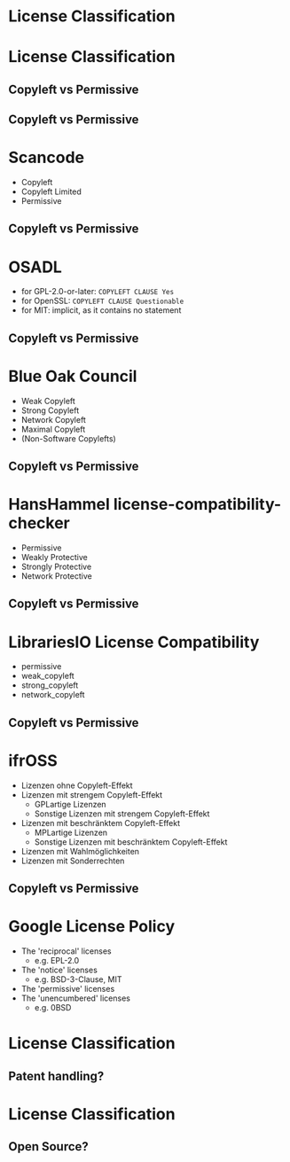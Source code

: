 # License Classification


# License Classification
## Copyleft vs Permissive


## Copyleft vs Permissive
# Scancode
* Copyleft
* Copyleft Limited
* Permissive


## Copyleft vs Permissive
# OSADL
* for GPL-2.0-or-later: `COPYLEFT CLAUSE Yes`
* for OpenSSL: `COPYLEFT CLAUSE Questionable`
* for MIT: implicit, as it contains no statement


## Copyleft vs Permissive
# Blue Oak Council
* Weak Copyleft
* Strong Copyleft
* Network Copyleft
* Maximal Copyleft
* (Non-Software Copylefts)


## Copyleft vs Permissive
# HansHammel license-compatibility-checker 
* Permissive
* Weakly Protective
* Strongly Protective
* Network Protective


## Copyleft vs Permissive
# LibrariesIO License Compatibility
* permissive
* weak_copyleft
* strong_copyleft
* network_copyleft


## Copyleft vs Permissive
# ifrOSS 
* Lizenzen ohne Copyleft-Effekt
* Lizenzen mit strengem Copyleft-Effekt
  * GPLartige Lizenzen
  * Sonstige Lizenzen mit strengem Copyleft-Effekt
* Lizenzen mit beschränktem Copyleft-Effekt
  * MPLartige Lizenzen
  * Sonstige Lizenzen mit beschränktem Copyleft-Effekt
* Lizenzen mit Wahlmöglichkeiten
* Lizenzen mit Sonderrechten


## Copyleft vs Permissive
# Google License Policy
* The 'reciprocal' licenses
  * e.g. EPL-2.0
* The 'notice' licenses
  * e.g. BSD-3-Clause, MIT
* The 'permissive' licenses
* The 'unencumbered' licenses
  * e.g. 0BSD


<!-- .slide: data-background-iframe="https://www.kanzlei-jun.de/wuerzburger-taxonomie.pdf" data-background-interactive="true" data-preload="false" -->


# License Classification
## Patent handling?


# License Classification
## Open Source?